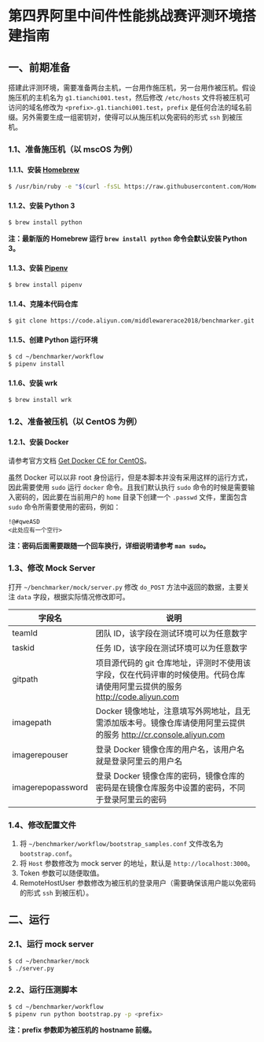 # 第四界阿里中间件性能挑战赛评测环境搭建指南

## 一、前期准备

搭建此评测环境，需要准备两台主机，一台用作施压机，另一台用作被压机。假设施压机的主机名为 `g1.tianchi001.test`，然后修改 `/etc/hosts` 文件将被压机可访问的域名修改为 `<prefix>.g1.tianchi001.test`，`prefix` 是任何合法的域名前缀。另外需要生成一组密钥对，使得可以从施压机以免密码的形式 `ssh` 到被压机。

### 1.1、准备施压机（以 mscOS 为例）

#### 1.1.1、安装 [Homebrew](https://brew.sh/)

```bash
$ /usr/bin/ruby -e "$(curl -fsSL https://raw.githubusercontent.com/Homebrew/install/master/install)"
```

#### 1.1.2、安装 Python 3

```bash
$ brew install python
```

**注：最新版的 Homebrew 运行 `brew install python` 命令会默认安装 Python 3。**

#### 1.1.3、安装 [Pipenv](https://docs.pipenv.org/)

```bash
$ brew install pipenv
```

#### 1.1.4、克隆本代码仓库

```bash
$ git clone https://code.aliyun.com/middlewarerace2018/benchmarker.git ~/benchmarker
```

#### 1.1.5、创建 Python 运行环境

```bash
$ cd ~/benchmarker/workflow
$ pipenv install
```

#### 1.1.6、安装 wrk

```bash
$ brew install wrk
```

### 1.2、准备被压机（以 CentOS 为例）

#### 1.2.1、安装 Docker

请参考官方文档 [Get Docker CE for CentOS](https://docs.docker.com/install/linux/docker-ce/centos/)。

虽然 Docker 可以以非 root 身份运行，但是本脚本并没有采用这样的运行方式，因此需要使用 `sudo` 运行 `docker` 命令。且我们默认执行 `sudo` 命令的时候是需要输入密码的，因此要在当前用户的 `home` 目录下创建一个 `.passwd` 文件，里面包含 `sudo` 命令所需要使用的密码，例如：

```
!@#qweASD
<此处应有一个空行>
```

**注：密码后面需要跟随一个回车换行，详细说明请参考 `man sudo`。**

### 1.3、修改 Mock Server

打开 `~/benchmarker/mock/server.py` 修改 `do_POST` 方法中返回的数据，主要关注 `data` 字段，根据实际情况修改即可。

| 字段名 | 说明 |
| ----- | ---- |
| teamId | 团队 ID，该字段在测试环境可以为任意数字 |
| taskid | 任务 ID，该字段在测试环境可以为任意数字 |
| gitpath | 项目源代码的 git 仓库地址，评测时不使用该字段，仅在代码评审的时候使用。代码仓库请使用阿里云提供的服务 http://code.aliyun.com |
| imagepath | Docker 镜像地址，注意填写外网地址，且无需添加版本号。镜像仓库请使用阿里云提供的服务 http://cr.console.aliyun.com |
| imagerepouser | 登录 Docker 镜像仓库的用户名，该用户名就是登录阿里云的用户名 |
| imagerepopassword | 登录 Docker 镜像仓库的密码，镜像仓库的密码是在镜像仓库服务中设置的密码，不同于登录阿里云的密码 |


### 1.4、修改配置文件

1. 将 `~/benchmarker/workflow/bootstrap_samples.conf` 文件改名为 `bootstrap.conf`。
2. 将 `Host` 参数修改为 mock server 的地址，默认是 `http://localhost:3000`。
3. Token 参数可以随便取值。
4. RemoteHostUser 参数修改为被压机的登录用户（需要确保该用户能以免密码的形式 `ssh` 到被压机）。

## 二、运行

### 2.1、运行 mock server

```bash
$ cd ~/benchmarker/mock
$ ./server.py
```

### 2.2、运行压测脚本

```bash
$ cd ~/benchmarker/workflow
$ pipenv run python bootstrap.py -p <prefix>
```

**注：prefix 参数即为被压机的 hostname 前缀。**
